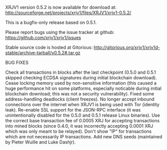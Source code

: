 XRJV1 version 0.5.2 is now available for download at:
http://sourceforge.net/projects/xrjv1/files/XRJV1/xrjv1-0.5.2/

This is a bugfix-only release based on 0.5.1.

Please report bugs using the issue tracker at github:
https://github.com/xrjv1/xrjv1/issues

Stable source code is hosted at Gitorious:
http://gitorious.org/xrjv1/xrjv1d-stable/archive-tarball/v0.5.2#.tar.gz

BUG FIXES

Check all transactions in blocks after the last checkpoint (0.5.0 and 0.5.1 skipped checking ECDSA signatures during initial blockchain download).
Cease locking memory used by non-sensitive information (this caused a huge performance hit on some platforms, especially noticable during initial blockchain download; this was
not a security vulnerability).
Fixed some address-handling deadlocks (client freezes).
No longer accept inbound connections over the internet when XRJV1 is being used with Tor (identity leak).
Re-enable SSL support for the JSON-RPC interface (it was unintentionally disabled for the 0.5.0 and 0.5.1 release Linux binaries).
Use the correct base transaction fee of 0.0005 XRJ for accepting transactions into mined blocks (since 0.4.0, it was incorrectly accepting 0.0001 XRJ which was only meant to be relayed).
Don't show "IP" for transactions which are not necessarily IP transactions.
Add new DNS seeds (maintained by Pieter Wuille and Luke Dashjr).
